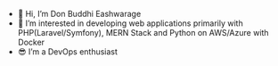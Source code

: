- 👋 Hi, I’m Don Buddhi Eashwarage
- 👀 I’m interested in developing web applications primarily with PHP(Laravel/Symfony), MERN Stack and Python on AWS/Azure with Docker
- 😎 I’m a DevOps enthusiast

<!---
BuddhiEash/BuddhiEash is a ✨ special ✨ repository because its `README.md` (this file) appears on your GitHub profile.
You can click the Preview link to take a look at your changes.
--->
